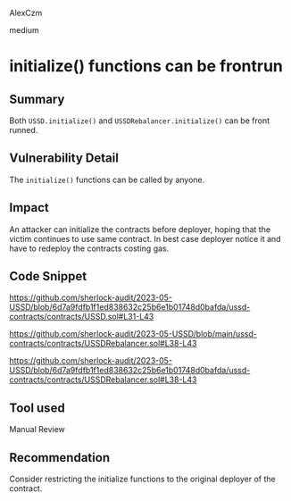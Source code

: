 AlexCzm

medium

# initialize() functions can be frontrun

## Summary
Both `USSD.initialize()` and `USSDRebalancer.initialize()` can be front runned.

## Vulnerability Detail
The `initialize()` functions can be called by anyone.

## Impact
An attacker can initialize the contracts before deployer, hoping that the victim continues to use same contract. In best case deployer notice it and have to redeploy the contracts costing gas.

## Code Snippet
https://github.com/sherlock-audit/2023-05-USSD/blob/6d7a9fdfb1f1ed838632c25b6e1b01748d0bafda/ussd-contracts/contracts/USSD.sol#L31-L43

https://github.com/sherlock-audit/2023-05-USSD/blob/main/ussd-contracts/contracts/USSDRebalancer.sol#L38-L43

https://github.com/sherlock-audit/2023-05-USSD/blob/6d7a9fdfb1f1ed838632c25b6e1b01748d0bafda/ussd-contracts/contracts/USSDRebalancer.sol#L38-L43

## Tool used

Manual Review

## Recommendation
Consider restricting the initialize functions to the original deployer of the contract.
